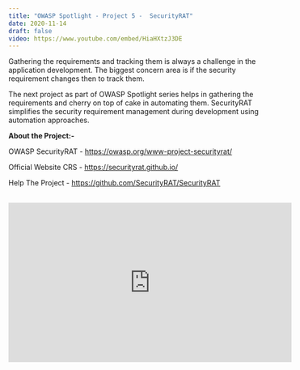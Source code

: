 ```yaml
---
title: "OWASP Spotlight - Project 5 -  SecurityRAT"
date: 2020-11-14
draft: false
video: https://www.youtube.com/embed/HiaHXtzJ3DE
---
```


Gathering the requirements and tracking them is always a challenge in the application development. The biggest concern area is if the security requirement changes then to track them.

The next project as part of OWASP Spotlight series helps in gathering the requirements and cherry on top of cake in automating them. SecurityRAT simplifies the security requirement management during development using automation approaches.


**About the Project:-**

OWASP SecurityRAT - https://owasp.org/www-project-securityrat/

Official Website  CRS - https://securityrat.github.io/

Help The Project - https://github.com/SecurityRAT/SecurityRAT

<br>

<iframe width="560" height="315" src="https://www.youtube.com/embed/HiaHXtzJ3DE" frameborder="0" allow="accelerometer; autoplay; clipboard-write; encrypted-media; gyroscope; picture-in-picture" allowfullscreen></iframe>

</br>